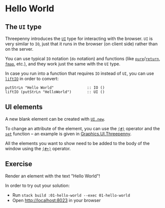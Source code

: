 Hello World
================================================================================

The `UI` type
--------------------------------------------------------------------------------

Threepenny introduces the [`UI`] type for interacting with the browser. `UI` is
very similar to `IO`, just that it runs in the browser (on client side) rather
than on the server.

You can use typical `IO` notation (`do` notation) and functions (like
[`pure`]/[`return`], [`fmap`], etc.), and they work just the same with the `UI`
type.

In case you run into a function that requires `IO` instead of `UI`, you can use
[`liftIO`] in order to convert:

    putStrLn "Hello World"               :: IO ()
    liftIO (putStrLn "HelloWorld")       :: UI ()

[`UI`]: https://hackage.haskell.org/package/threepenny-gui-0.9.0.0/docs/Graphics-UI-Threepenny-Core.html#t:UI
[`pure`]: https://hackage.haskell.org/package/threepenny-gui-0.9.0.0/docs/Graphics-UI-Threepenny-Core.html#v:pure
[`return`]: https://hackage.haskell.org/package/base-4.14.1.0/docs/Control-Monad.html#v:return
[`fmap`]: https://hackage.haskell.org/package/base-4.14.1.0/docs/Control-Monad.html#t:Functor
[`liftIO`]: https://hackage.haskell.org/package/base-4.14.1.0/docs/Control-Monad-IO-Class.html#v:liftIO

UI elements
--------------------------------------------------------------------------------

A new blank element can be created with [`UI.new`].

To change an attribute of the element, you can use the [`(#)`] operator and the
[`set`] function – an example is given in [Graphics.UI.Threepenny].

All the elements you want to show need to be added to the body of the window
using the [`(#+)`] operator.

[`UI.new`]: https://hackage.haskell.org/package/threepenny-gui-0.9.0.0/docs/Graphics-UI-Threepenny-Elements.html#v:new
[`(#)`]: https://hackage.haskell.org/package/threepenny-gui-0.9.0.0/docs/Graphics-UI-Threepenny-Core.html#v:-35-
[`set`]: https://hackage.haskell.org/package/threepenny-gui-0.9.0.0/docs/Graphics-UI-Threepenny-Core.html#v:set
[`(#+)`]: https://hackage.haskell.org/package/threepenny-gui-0.9.0.0/docs/Graphics-UI-Threepenny-Core.html#v:-35--43-
[Graphics.UI.Threepenny]: https://hackage.haskell.org/package/threepenny-gui-0.9.0.0/docs/Graphics-UI-Threepenny.html


Exercise
--------------------------------------------------------------------------------

Render an element with the text "Hello World"!

In order to try out your solution:
* Run `stack build :01-hello-world --exec 01-hello-world`
* Open [http://localhost:8023](http://localhost:8023) in your browser
